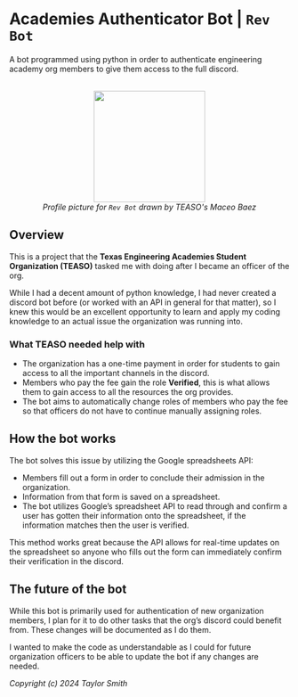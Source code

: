 # Academies Authenticator Bot | ``Rev Bot``
A bot programmed using python in order to authenticate engineering academy org members to give them access to the full discord.<br><br>

<div align="center">
  <img src="https://github.com/tsmith422/academies-authenticator-bot/assets/143378368/93bbd1e9-00cd-43e4-bfcf-96b6dcbf7129" width="200" height="200"><br>
  <figcaption><em>Profile picture for <code>Rev Bot</code> drawn by TEASO's Maceo Baez</em></figcaption>
</div>

## Overview
This is a project that the **Texas Engineering Academies Student Organization (TEASO)** tasked me with doing after I became an officer of the org.

While I had a decent amount of python knowledge, I had never created a discord bot before (or worked with an API in general for that matter), so I knew this would be an excellent opportunity to learn and apply my coding knowledge to an actual issue the organization was running into.

### What TEASO needed help with
- The organization has a one-time payment in order for students to gain access to all the important channels in the discord.
- Members who pay the fee gain the role **Verified**, this is what allows them to gain access to all the resources the org provides.
- The bot aims to automatically change roles of members who pay the fee so that officers do not have to continue manually assigning roles.

## How the bot works
The bot solves this issue by utilizing the Google spreadsheets API:
- Members fill out a form in order to conclude their admission in the organization.
- Information from that form is saved on a spreadsheet.
- The bot utilizes Google’s spreadsheet API to read through and confirm a user has gotten their information onto the spreadsheet, if the information matches then the user is verified.

This method works great because the API allows for real-time updates on the spreadsheet so anyone who fills out the form can immediately confirm their verification in the discord.

## The future of the bot
While this bot is primarily used for authentication of new organization members, I plan for it to do other tasks that the org’s discord could benefit from. These changes will be documented as I do them.

I wanted to make the code as understandable as I could for future organization officers to be able to update the bot if any changes are needed.

*Copyright (c) 2024 Taylor Smith*
